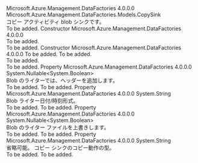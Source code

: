 <Type Name="BlobSink" FullName="Microsoft.Azure.Management.DataFactories.Models.BlobSink">
  <TypeSignature Language="C#" Value="public class BlobSink : Microsoft.Azure.Management.DataFactories.Models.CopySink" />
  <TypeSignature Language="ILAsm" Value=".class public auto ansi beforefieldinit BlobSink extends Microsoft.Azure.Management.DataFactories.Models.CopySink" />
  <TypeSignature Language="DocId" Value="T:Microsoft.Azure.Management.DataFactories.Models.BlobSink" />
  <TypeSignature Language="VB.NET" Value="Public Class BlobSink&#xA;Inherits CopySink" />
  <TypeSignature Language="F#" Value="type BlobSink = class&#xA;    inherit CopySink" />
  <AssemblyInfo>
    <AssemblyName>Microsoft.Azure.Management.DataFactories</AssemblyName>
    <AssemblyVersion>4.0.0.0</AssemblyVersion>
  </AssemblyInfo>
  <Base>
    <BaseTypeName>Microsoft.Azure.Management.DataFactories.Models.CopySink</BaseTypeName>
  </Base>
  <Interfaces />
  <Docs>
    <summary>
            コピー アクティビティ blob シンクです。
            </summary>
    <remarks>To be added.</remarks>
  </Docs>
  <Members>
    <Member MemberName=".ctor">
      <MemberSignature Language="C#" Value="public BlobSink ();" />
      <MemberSignature Language="ILAsm" Value=".method public hidebysig specialname rtspecialname instance void .ctor() cil managed" />
      <MemberSignature Language="DocId" Value="M:Microsoft.Azure.Management.DataFactories.Models.BlobSink.#ctor" />
      <MemberSignature Language="VB.NET" Value="Public Sub New ()" />
      <MemberType>Constructor</MemberType>
      <AssemblyInfo>
        <AssemblyName>Microsoft.Azure.Management.DataFactories</AssemblyName>
        <AssemblyVersion>4.0.0.0</AssemblyVersion>
      </AssemblyInfo>
      <Parameters />
      <Docs>
        <summary>To be added.</summary>
        <remarks>To be added.</remarks>
      </Docs>
    </Member>
    <Member MemberName=".ctor">
      <MemberSignature Language="C#" Value="public BlobSink (int writeBatchSize, TimeSpan writeBatchTimeout);" />
      <MemberSignature Language="ILAsm" Value=".method public hidebysig specialname rtspecialname instance void .ctor(int32 writeBatchSize, valuetype System.TimeSpan writeBatchTimeout) cil managed" />
      <MemberSignature Language="DocId" Value="M:Microsoft.Azure.Management.DataFactories.Models.BlobSink.#ctor(System.Int32,System.TimeSpan)" />
      <MemberSignature Language="VB.NET" Value="Public Sub New (writeBatchSize As Integer, writeBatchTimeout As TimeSpan)" />
      <MemberSignature Language="F#" Value="new Microsoft.Azure.Management.DataFactories.Models.BlobSink : int * TimeSpan -&gt; Microsoft.Azure.Management.DataFactories.Models.BlobSink" Usage="new Microsoft.Azure.Management.DataFactories.Models.BlobSink (writeBatchSize, writeBatchTimeout)" />
      <MemberType>Constructor</MemberType>
      <AssemblyInfo>
        <AssemblyName>Microsoft.Azure.Management.DataFactories</AssemblyName>
        <AssemblyVersion>4.0.0.0</AssemblyVersion>
      </AssemblyInfo>
      <Parameters>
        <Parameter Name="writeBatchSize" Type="System.Int32" />
        <Parameter Name="writeBatchTimeout" Type="System.TimeSpan" />
      </Parameters>
      <Docs>
        <param name="writeBatchSize">To be added.</param>
        <param name="writeBatchTimeout">To be added.</param>
        <summary>To be added.</summary>
        <remarks>To be added.</remarks>
      </Docs>
    </Member>
    <Member MemberName="BlobWriterAddHeader">
      <MemberSignature Language="C#" Value="public Nullable&lt;bool&gt; BlobWriterAddHeader { get; set; }" />
      <MemberSignature Language="ILAsm" Value=".property instance valuetype System.Nullable`1&lt;bool&gt; BlobWriterAddHeader" />
      <MemberSignature Language="DocId" Value="P:Microsoft.Azure.Management.DataFactories.Models.BlobSink.BlobWriterAddHeader" />
      <MemberSignature Language="VB.NET" Value="Public Property BlobWriterAddHeader As Nullable(Of Boolean)" />
      <MemberSignature Language="F#" Value="member this.BlobWriterAddHeader : Nullable&lt;bool&gt; with get, set" Usage="Microsoft.Azure.Management.DataFactories.Models.BlobSink.BlobWriterAddHeader" />
      <MemberType>Property</MemberType>
      <AssemblyInfo>
        <AssemblyName>Microsoft.Azure.Management.DataFactories</AssemblyName>
        <AssemblyVersion>4.0.0.0</AssemblyVersion>
      </AssemblyInfo>
      <ReturnValue>
        <ReturnType>System.Nullable&lt;System.Boolean&gt;</ReturnType>
      </ReturnValue>
      <Docs>
        <summary>
            Blob のライターでは、ヘッダーを追加します。
            </summary>
        <value>To be added.</value>
        <remarks>To be added.</remarks>
      </Docs>
    </Member>
    <Member MemberName="BlobWriterDateTimeFormat">
      <MemberSignature Language="C#" Value="public string BlobWriterDateTimeFormat { get; set; }" />
      <MemberSignature Language="ILAsm" Value=".property instance string BlobWriterDateTimeFormat" />
      <MemberSignature Language="DocId" Value="P:Microsoft.Azure.Management.DataFactories.Models.BlobSink.BlobWriterDateTimeFormat" />
      <MemberSignature Language="VB.NET" Value="Public Property BlobWriterDateTimeFormat As String" />
      <MemberSignature Language="F#" Value="member this.BlobWriterDateTimeFormat : string with get, set" Usage="Microsoft.Azure.Management.DataFactories.Models.BlobSink.BlobWriterDateTimeFormat" />
      <MemberType>Property</MemberType>
      <AssemblyInfo>
        <AssemblyName>Microsoft.Azure.Management.DataFactories</AssemblyName>
        <AssemblyVersion>4.0.0.0</AssemblyVersion>
      </AssemblyInfo>
      <ReturnValue>
        <ReturnType>System.String</ReturnType>
      </ReturnValue>
      <Docs>
        <summary>
            Blob ライター日付/時刻形式。
            </summary>
        <value>To be added.</value>
        <remarks>To be added.</remarks>
      </Docs>
    </Member>
    <Member MemberName="BlobWriterOverwriteFiles">
      <MemberSignature Language="C#" Value="public Nullable&lt;bool&gt; BlobWriterOverwriteFiles { get; set; }" />
      <MemberSignature Language="ILAsm" Value=".property instance valuetype System.Nullable`1&lt;bool&gt; BlobWriterOverwriteFiles" />
      <MemberSignature Language="DocId" Value="P:Microsoft.Azure.Management.DataFactories.Models.BlobSink.BlobWriterOverwriteFiles" />
      <MemberSignature Language="VB.NET" Value="Public Property BlobWriterOverwriteFiles As Nullable(Of Boolean)" />
      <MemberSignature Language="F#" Value="member this.BlobWriterOverwriteFiles : Nullable&lt;bool&gt; with get, set" Usage="Microsoft.Azure.Management.DataFactories.Models.BlobSink.BlobWriterOverwriteFiles" />
      <MemberType>Property</MemberType>
      <AssemblyInfo>
        <AssemblyName>Microsoft.Azure.Management.DataFactories</AssemblyName>
        <AssemblyVersion>4.0.0.0</AssemblyVersion>
      </AssemblyInfo>
      <ReturnValue>
        <ReturnType>System.Nullable&lt;System.Boolean&gt;</ReturnType>
      </ReturnValue>
      <Docs>
        <summary>
            Blob のライター ファイルを上書きします。
            </summary>
        <value>To be added.</value>
        <remarks>To be added.</remarks>
      </Docs>
    </Member>
    <Member MemberName="CopyBehavior">
      <MemberSignature Language="C#" Value="public string CopyBehavior { get; set; }" />
      <MemberSignature Language="ILAsm" Value=".property instance string CopyBehavior" />
      <MemberSignature Language="DocId" Value="P:Microsoft.Azure.Management.DataFactories.Models.BlobSink.CopyBehavior" />
      <MemberSignature Language="VB.NET" Value="Public Property CopyBehavior As String" />
      <MemberSignature Language="F#" Value="member this.CopyBehavior : string with get, set" Usage="Microsoft.Azure.Management.DataFactories.Models.BlobSink.CopyBehavior" />
      <MemberType>Property</MemberType>
      <AssemblyInfo>
        <AssemblyName>Microsoft.Azure.Management.DataFactories</AssemblyName>
        <AssemblyVersion>4.0.0.0</AssemblyVersion>
      </AssemblyInfo>
      <ReturnValue>
        <ReturnType>System.String</ReturnType>
      </ReturnValue>
      <Docs>
        <summary>
            省略可能。 コピー シンクのコピー動作の型。
            <see cref="T:Microsoft.Azure.Management.DataFactories.Models.CopyBehaviorType" /></summary>
        <value>To be added.</value>
        <remarks>To be added.</remarks>
      </Docs>
    </Member>
  </Members>
</Type>